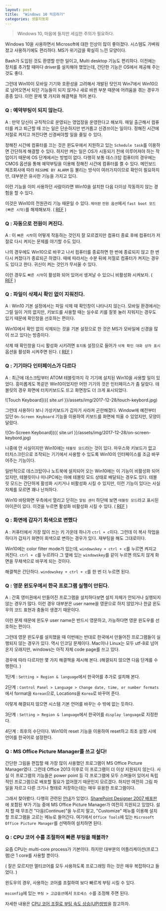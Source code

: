 ```yaml
---
layout: post
title:  "Windows 10 적응하기"
categories: 생활자동화
---
```



> Windows 10, 마음에 들지만 세심한 주의가 필요하다. 

Windows 10을 사용하면서 Microsoft에 대한 인상이 많이 좋아졌다. 시스템도 가벼워졌고 사용하기에도 편리하다. MS가 위기감을 확실히 느낀 모양이다. 

Bash가 도입된 것도 환영할 만한 일이고, Multi desktop 기능도 편리하다. 이전에는 장치를 추가할 때마다 driver를 설치해야 했었는데, 간단한 기능은 OS에서 제공해 주는 것도 좋다. 

그런데 Win10이 모바일 기기와 호환성을 고려해서 개발된 탓인지 Win7에서 Win10으로 넘어오면서 되던 기능들이 되지 않거나 새로 바뀐 부분 때문에 어려움을 겪는 경우가 종종 있다. 이런 문제 몇 가지와 해결책을 적어 본다. 



### Q : 예약부팅이 되지 않는다.

A : 만약 당신이 규칙적으로 운영되는 영업장을 운영한다고 해보자. 매일 출근해서 컴퓨터를 켜고 퇴근할 때 끄는 일은 단순하지만 번거롭고 신경쓰이는 일이다. 정해진 시간에 저절로 켜지고 꺼진다면 신경써야할 일을 줄일 수 있다. 

정해진 시간에 컴퓨터를 끄는 것은 윈도우에서 지원하고 있는 `Schedule task`를 이용하면 간단하게 해결할 수 있다. 하지만 켜는 일은 OS가 시동되기 전에 이루어져야 하는 작업이기 때문에 OS 단계에서는 방법이 없다. 다행히 보통 데스크탑 컴퓨터의 경우에는 CMOS 옵션을 통해 예약부팅을 이용해 정해진 시간에 컴퓨터를 켤 수 있다.  메인보드 제조회사에 따라 `RESUME BY ALARM` 등 불리는 방식이 여러가지이므로 확인이 필요하지만, 대부분은 유사한 기능을 가지고 있다. 

이런 기능을 이미 사용하던 사람이라면 Win10을 설치한 다음 더이상 작동하지 않는 경험을 할 수 있다. 

이것은 Win10의 전원관리 기능 때문일 수 있다. `제어판` `전원 옵션`에서 `fast boot 모드 (빠른 시작)`를 해제해보자. ( [REF](https://goo.gl/cm3qRg) )



### Q : 자동으로 전원이 켜진다.

A : 이 `빠른 시작`이 어떻게 작동하는 것인지 잘 모르겠지만 컴퓨터 종료 후에 컴퓨터가 저절로 다시 켜지는 문제를 야기할 수도 있다. 

나의 경우에도 Win10으로 바꾸고 나서 컴퓨터를 종료하면 한 번에 종료되지 않고 한 번 다시 켜졌다가 종료되곤 하였다. 때에 따라서는 수분 뒤에 저절로 컴퓨터가 켜지는 경우도 있다고 한다. 귀신이 켜는 것인가 무서울 수 있다. 

이런 경우도 `빠른 시작`이 활성화 되어 있어서 생겨날 수 있으니 비활성화 시켜보자. ( [REF](https://goo.gl/ZwrVdJ) )



### Q : 파일이 삭제시 확인 없이 지워진다.

A :  Win10 기본 설정에서는 파일 삭제 때 확인창이 나타나지 않는다. 모바일 환경에서는 그럴 일이 거의 없지만, 키보드를 사용할 때는 실수로 키를 잘못 눌러 지워지는 경우도 있기 때문에 확인창을 선호하는 편이다. 

Win10에서 확인 없이 삭제되는 것을 기본 설정으로 한 것은 MS가 모바일에 신경을 많이 쓰고 있다는 방증이다. 

삭제 때 확인창을 다시 활성화 시키려면 `휴지통` 설정으로 들어가 `삭제 확인 대화 상자 표시` 옵션을 활성화 시켜주면 된다. ( [REF](https://goo.gl/ZDbzMb) )



### Q : 기기마다 인터페이스가 다르다

A : 최근에 데스크탑부터 ATOM 테블릿까지 각 기기에 설치된 Win10을 사용할 일이 있었다. 흥미롭게도 똑같은 Win10이었지만 어떤 기기의 것은 인터페이스가 좀 달랐다. 테블릿의 경우 화면에 터치키보드도 뜨고 화면창도 더 크게 표시되었다. 

![Touch Keyboard]({{ site.url }}/assets/img/2017-12-28/touch-keybord.jpg)

그런데 사용하다 보니 가상키보드가 갑자기 사라져 곤란해졌다. Window에 예전부터 있던  `On-Screen Keyboard` 기능을 이용하여 키보드를 화면에 띄울 수 있었지만, 모양이 달랐다. 

![On-Screen Keyboard]({{ site.url }}/assets/img/2017-12-28/on-screen-keybord.jpg)

나중에 안 사실이지만 Win10에는 `테블릿 모드`라는 것이 있다. 마우스와 키보드가 없고 터치스크린으로 조작되는 기기에서 사용할 수 있도록 Win10의 인터페이스를 조금 바꾸어주는 기능이다. 

일반적으로 데스크탑이나 노트북에 설치되어 오는 Win10에는 이 기능이 비활성화 되어 있지만, 테블릿이나 미니PC에는 아예 테블릿 모드 상태로 배달되는 경우도 있다. 테블릿 모드는 간단하게 활성화 시키거나 비활성화 시킬 수 있지만, 이런 기능이 있다는 사실 자체를 모르면 꽤나 난처하다. 

Win10 바탕화면 우측에서 열리고 닫히는  `알림 센터` 하단에 보면 `테블릿 모드`라고 표시된 아이콘이 있다. 이것을 누르면 활성화 비활성화 시킬 수 있다. ( [REF](http://chunchu.tistory.com/939) )


### Q : 화면에 갑자기 회색으로 변했다


A : 커퓨터에서 가장 많이 쓰는 키 가운데 하나가 `ctrl + c`이다. 그런데 이 복사 작업을 하다가 갑자기 화면이 회색으로 변하는 경우가 있다. 재부팅을 해도 그대로이다. 

Win10에는 color filter mode가 있는데, `windowskey + ctrl + c`를 누르면 켜지고 꺼진다. `ctrl + c`를 누르려다 그 옆에 있는 `windowskey`를 같이 누르면 의도치 않게 화면을 무채색으로 바꾸게 되는 것이다. 

해결책은 간단하다. `windowskey + ctrl + c`를 한 번 더 누르면 된다. 



### Q : 영문 윈도우에서 한국 프로그램 실행이 안된다. 

A : 간혹 영미권에서 만들어진 프로그램을 설치하다보면 설치 자체가 안되거나 실행되지 않는 경우가 많다. 이런 경우 대부분은 user name을 영문으로 하지 않았거나 한글 윈도우의 코드 표현과 충돌이 생겼기 때문이다. 

이런 문제 때문에 윈도우 user name은 반드시 영문하고, 가능하다면 영문 윈도우를 선호하는 편이다. 

그런데 영문 윈도우를 설치했을 때 이번에는 반대로 한국에서 만들어진 프로그램들이 실행되지 않는 경우가 있다. 역시 인코딩 문제이다. Mac이나 Linux는 모두 utf-8로 넘어온지 오래지만, windows는 아직 자체 code page를 쓰고 있다. 

경우에 따라 다르지만 몇 가지 해결책을 제시해 본다. (해결되지 않으면 다음 단계를 수행한다. )

1단계 : `Setting > Region & language`에서 한국어를 추가로 설치해 본다.

2단계 : `Control Panel > Language > Change date, time, or number formats`에서 format을 `Korean`으로, Locations을 `Korea`로 바꾸어 준다. 

이렇게 해결되지 않으면 시스템 기본 언어를 바꾸는 수 밖에 없는 듯하다. 

3단계 : `Setting > Region & language`에서 한국어를 `display language`로 지정한다. 

4단계 : 최후의 수단이다. Win10의 reset 기능을 이용하여 reset하고 최초 설정 시에 언어를 한국어로 설정한다. 



### Q : MS Office Picture Manager를 쓰고 싶다!

간단한 그림을 편집할 때 가장 많이 사용했던 프로그램이 MS Office Picture Manager였다. 그런데 Office 2013 이후로 이 프로그램이 더 이상 지원되지 않는다. 사실 이 프로그램의 기능들은 power point 등 각 프로그램에 모두 스며들어 있어서 독립적인 프로그램으로 배포할 필요가 없어졌기 때문인지 모르겠다. 하지만 여전히 그림 파일을 자르고 다른 크기나 형태로 저장하는데는 매우 유용한 프로그램이다. 

그래서 찾아봤다. 다행히 관련된 [안내](https://support.office.com/en-us/article/where-is-picture-manager-58837c3e-34db-4904-95e8-4eca7b7c5730)가 있었다. [SharePoint Designer 2007 배포판](https://www.microsoft.com/en-us/download/details.aspx?id=21581)에 포함된 부가 기능 중에 MS Office Picture Manager가 여전히 지원되고 있었다. 설치 할 때 무조건 "다음(Continue)"을 누르지 말고, "Customize" 메뉴를 이용해 설치할 프로그램을 고르는 메뉴로 들어간다. 여기에서 `Office Tools`에 있는 `Microsoft Office Picture Manager`를 선택하여 설치하면 된다.


### Q : CPU 코어 수를 조절하여 빠른 부팅을 해볼까? 

요즘 CPU는 multi-core process가 기본이다. 하지만 대부분의 어플리케이션(프로그램)은 1 core를 사용할 뿐이다. 

( 잘은 모르지만 멀티코어를 모두 사용하도록 프로그래밍 하는 것은 매우 복잡하다고 들었다.  )

윈도우의 경우, 사용하는 코어를 조절하여 보다 빠르게 부팅 시킬 수 있다. 

`msconfig`에 있는 `부팅 > 고급옵션`에서 `프로세스 수`를 조정해 주면 된다. 

자세한 내용은 [CPU 코어 조절로 부팅 속도 상승(UP)방법](http://cooltime.tistory.com/567)을 참고하자. 

